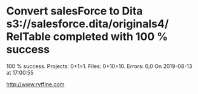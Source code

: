 # Convert salesForce to Dita s3://salesforce.dita/originals4/ RelTable completed with 100 % success

100 % success. Projects: 0+1=1.  Files: 0+10=10. Errors: 0,0  On 2019-08-13 at 17:00:55





http://www.ryffine.com

